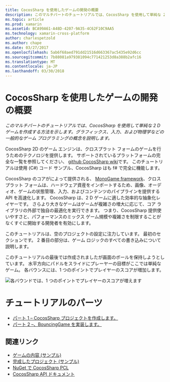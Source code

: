 ```yaml
---
title: CocosSharp を使用したゲームの開発の概要
description: このマルチパートのチュートリアルでは、CocosSharp を使用して単純な 2 D ゲームを作成する方法を示します。 グラフィックス、入力、および物理学などの一般的なゲーム プログラミングの概念を説明します。
ms.topic: article
ms.prod: xamarin
ms.assetid: BCA99A61-A48D-4207-9A35-4C62F10C9AA5
ms.technology: xamarin-cross-platform
author: charlespetzold
ms.author: chape
ms.date: 03/27/2017
ms.openlocfilehash: 5ab6f68aed791dd21516d663367ac5435e92d6cc
ms.sourcegitcommit: 7b88081a979381094c771421253d8a388b2afc16
ms.translationtype: MT
ms.contentlocale: ja-JP
ms.lasthandoff: 03/30/2018
---
```

# <a name="introduction-to-game-development-with-cocossharp"></a>CocosSharp を使用したゲームの開発の概要

_このマルチパートのチュートリアルでは、CocosSharp を使用して単純な 2 D ゲームを作成する方法を示します。グラフィックス、入力、および物理学などの一般的なゲーム プログラミングの概念を説明します。_

CocosSharp 2D のゲーム エンジンは、クロスプラット フォームのゲームを行うためのテクノロジを提供します。 サポートされているプラットフォームの完全な一覧を参照してください、 [github CocosSharp wiki](https://github.com/mono/CocosSharp/wiki)です。 このチュートリアルは使用 (C#) コード サンプル、CocosSharp はも f# で完全に機能します。

CocosSharp のコアがによって提供される、 [MonoGame framework](http://www.monogame.net/)、クロスプラット フォームは、ハードウェア資産をインポートするため、画像、オーディオ、ゲームの状態管理、入力、およびコンテンツのパイプラインを提供する API を高速化します。 CocosSharp は、2 D ゲームに適した効率的な抽象化レイヤーです。 さらより大きなゲームはゲームが複雑さの増大に応じて、コア ライブラリの外部で独自の最適化を実行できます。 つまり、CocosSharp 提供使いやすさと、パフォーマンスのミックス ゲーム規模や複雑さを制限することがなくすぐに開始する開発者を有効にします。

このチュートリアルは、空のプロジェクトの設定に注力しています。 最初のセクションです。  2 番目の部分は、ゲーム ロジックのすべての書き込みについて説明します。 

このチュートリアルの最後では作成されましたが画面のボールを保持しようとしています。 水平方向にパドルをスライドにプレーヤーの目標がここでは単純なゲーム。 各バウンスには、1 つのポイントでプレイヤーのスコアが増加します。

![](images/image1.png "各バウンドでは、1 つのポイントでプレイヤーのスコアが増えます")

# <a name="walkthrough-parts"></a>チュートリアルのパーツ

* [パート 1 – CocosSharp プロジェクトを作成します。](~/graphics-games/cocossharp/first-game/part1.md)
* [パート 2 –、BouncingGame を実装します。](~/graphics-games/cocossharp/first-game/part2.md)

## <a name="related-links"></a>関連リンク

- [ゲームの内容 (サンプル)](https://github.com/xamarin/mobile-samples/blob/master/BouncingGame/Resources/Content.zip?raw=true)
- [完成したプロジェクト (サンプル)](https://developer.xamarin.com/samples/mobile/BouncingGame/)
- [NuGet で CocosSharp PCL](http://www.nuget.org/packages/CocosSharp.PCL.Shared/)
- [CocosSharp API ドキュメント](https://developer.xamarin.com/api/namespace/CocosSharp/)
